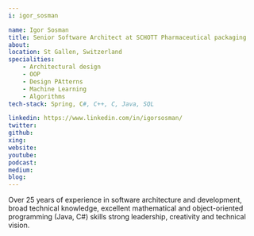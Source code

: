 ```yaml
---
i: igor_sosman

name: Igor Sosman
title: Senior Software Architect at SCHOTT Pharmaceutical packaging
about: 
location: St Gallen, Switzerland
specialities:
    - Architectural design
    - OOP
    - Design PAtterns
    - Machine Learning
    - Algorithms
tech-stack: Spring, C#, C++, C, Java, SQL

linkedin: https://www.linkedin.com/in/igorsosman/
twitter: 
github: 
xing: 
website: 
youtube: 
podcast: 
medium: 
blog: 
---
```


Over 25 years of experience in software architecture and development, broad technical knowledge, excellent mathematical and object-oriented programming (Java, C#) skills strong leadership, creativity and technical vision.
